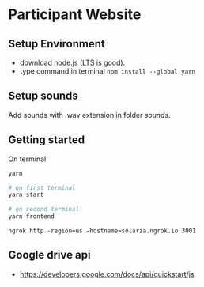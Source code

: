 # Participant Website 


## Setup Environment

- download [node.js](https://nodejs.org/en/) (LTS is good).
- type command in terminal `npm install --global yarn` 

## Setup sounds 

Add sounds with .wav extension in folder _sounds_.

## Getting started 

On terminal
```bash 
yarn 

# on first terminal 
yarn start

# on second terminal
yarn frontend
```

```
ngrok http -region=us -hostname=solaria.ngrok.io 3001

```


## Google drive api 

- https://developers.google.com/docs/api/quickstart/js